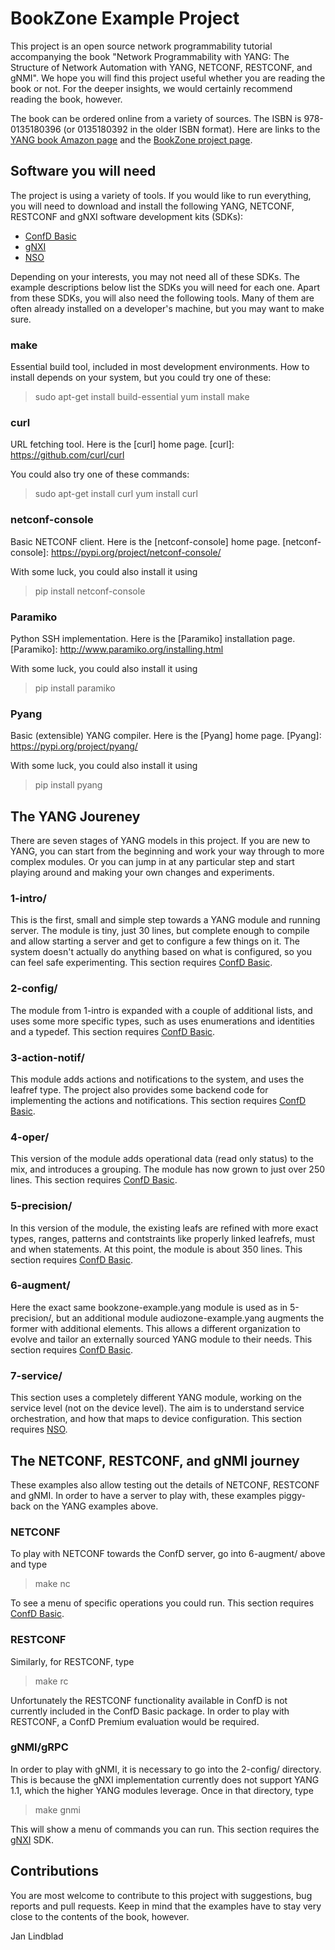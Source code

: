 BookZone Example Project
========================

This project is an open source network programmability tutorial 
accompanying the book "Network Programmability with YANG: 
The Structure of Network Automation with YANG, NETCONF, RESTCONF, 
and gNMI". We hope you will find this project useful whether you
are reading the book or not. For the deeper insights, we would
certainly recommend reading the book, however.

The book can be ordered online from a variety of sources. The ISBN
is 978-0135180396 (or 0135180392 in the older ISBN format). Here are 
links to the [YANG book Amazon page] and the [BookZone project page].

[YANG book Amazon page]: https://www.amazon.com/Network-Programmability-YANG-Modeling-driven-Management/dp/0135180392
[BookZone project page]: https://github.com/janlindblad/bookzone


Software you will need
----------------------

The project is using a variety of tools. If you would like to run
everything, you will need to download and install the following
YANG, NETCONF, RESTCONF and gNXI software development kits (SDKs):

+ [ConfD Basic]
+ [gNXI]
+ [NSO]

[ConfD Basic]: https://www.tail-f.com/confd-basic/
[gNXI]: https://github.com/google/gnxi
[NSO]: https://developer.cisco.com/docs/nso/#!getting-nso/getting-nso

Depending on your interests, you may not need all of these SDKs. The 
example descriptions below list the SDKs you will need for each one.
Apart from these SDKs, you will also need the following tools. Many 
of them are often already installed on a developer's machine, but you 
may want to make sure.

### make

Essential build tool, included in most development environments. How
to install depends on your system, but you could try one of these:

> sudo apt-get install build-essential
> yum install make

### curl

URL fetching tool. Here is the [curl] home page.
[curl]: https://github.com/curl/curl

You could also try one of these commands:
> sudo apt-get install curl
> yum install curl

### netconf-console

Basic NETCONF client. Here is the [netconf-console] home page.
[netconf-console]: https://pypi.org/project/netconf-console/

With some luck, you could also install it using
> pip install netconf-console

### Paramiko

Python SSH implementation. Here is the [Paramiko] installation page.
[Paramiko]: http://www.paramiko.org/installing.html

With some luck, you could also install it using
> pip install paramiko

### Pyang

Basic (extensible) YANG compiler. Here is the [Pyang] home page.
[Pyang]: https://pypi.org/project/pyang/

With some luck, you could also install it using
> pip install pyang


The YANG Joureney
-----------------

There are seven stages of YANG models in this project. If you are new
to YANG, you can start from the beginning and work your way through
to more complex modules. Or you can jump in at any particular step 
and start playing around and making your own changes and experiments.

### 1-intro/

This is the first, small and simple step towards a YANG module and 
running server. The module is tiny, just 30 lines, but complete 
enough to compile and allow starting a server and get to configure a 
few things on it. The system doesn't actually do anything based on 
what is configured, so you can feel safe experimenting. This section 
requires [ConfD Basic].

### 2-config/

The module from 1-intro is expanded with a couple of additional 
lists, and uses some more specific types, such as uses enumerations 
and identities and a typedef. This section requires [ConfD Basic].

### 3-action-notif/

This module adds actions and notifications to the system, and uses 
the leafref type. The project also provides some backend code for 
implementing the actions and notifications. This section requires
[ConfD Basic].

### 4-oper/

This version of the module adds operational data (read only status)
to the mix, and introduces a grouping. The module has now grown to 
just over 250 lines. This section requires [ConfD Basic].

### 5-precision/

In this version of the module, the existing leafs are refined with
more exact types, ranges, patterns and contstraints like properly 
linked leafrefs, must and when statements. At this point, the module 
is about 350 lines. This section requires [ConfD Basic].

### 6-augment/

Here the exact same bookzone-example.yang module is used as in
5-precision/, but an additional module audiozone-example.yang 
augments the former with additional elements. This allows a
different organization to evolve and tailor an externally sourced 
YANG module to their needs. This section requires [ConfD Basic].

### 7-service/

This section uses a completely different YANG module, working on the 
service level (not on the device level). The aim is to understand
service orchestration, and how that maps to device configuration.
This section requires [NSO].


The NETCONF, RESTCONF, and gNMI journey
---------------------------------------

These examples also allow testing out the details of NETCONF, 
RESTCONF and gNMI. In order to have a server to play with, these 
examples piggy-back on the YANG examples above.

### NETCONF

To play with NETCONF towards the ConfD server, go into 6-augment/ 
above and type

> make nc

To see a menu of specific operations you could run. This section
requires [ConfD Basic]. 

### RESTCONF

Similarly, for RESTCONF, type

> make rc

Unfortunately the RESTCONF functionality available in ConfD is not
currently included in the ConfD Basic package. In order to play with
RESTCONF, a ConfD Premium evaluation would be required.

### gNMI/gRPC

In order to play with gNMI, it is necessary to go into the 2-config/ 
directory. This is because the gNXI implementation currently does not
support YANG 1.1, which the higher YANG modules leverage. Once in 
that directory, type

> make gnmi

This will show a menu of commands you can run. This section requires 
the [gNXI] SDK.


Contributions
-------------

You are most welcome to contribute to this project with suggestions, 
bug reports and pull requests. Keep in mind that the examples have to 
stay very close to the contents of the book, however.

Jan Lindblad
